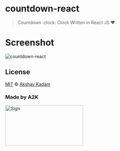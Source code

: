 # countdown-react

> Countdown :clock: Clock Written in React JS :heart:

# Screenshot

![countdown-react](http://imgur.com/0IsOasQ.png)

## License

[MIT](LICENSE.md) © [Akshay Kadam](https://github.com/deadcoder0904)

### Made by A2K

<img src="http://imgur.com/jfmA33n.png" alt="Sign" width=250 height=130 />
